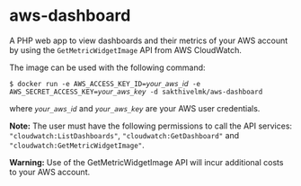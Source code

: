 # aws-dashboard

A PHP web app to view dashboards and their metrics of your AWS account by using the `GetMetricWidgetImage` API from AWS CloudWatch.

The image can be used with the following command:

`$ docker run -e AWS_ACCESS_KEY_ID=𝘺𝘰𝘶𝘳_𝘢𝘸𝘴_𝘪𝘥 -e AWS_SECRET_ACCESS_KEY=𝘺𝘰𝘶𝘳_𝘢𝘸𝘴_𝘬𝘦𝘺 -d sakthivelmk/aws-dashboard`

where `𝘺𝘰𝘶𝘳_𝘢𝘸𝘴_𝘪𝘥` and `𝘺𝘰𝘶𝘳_𝘢𝘸𝘴_𝘬𝘦𝘺` are your AWS user credentials.

**Note:** The user must have the following permissions to call the API services: `"cloudwatch:ListDashboards"`, `"cloudwatch:GetDashboard"` and `"cloudwatch:GetMetricWidgetImage"`.

**Warning:** Use of the GetMetricWidgetImage API will incur additional costs to your AWS account.
